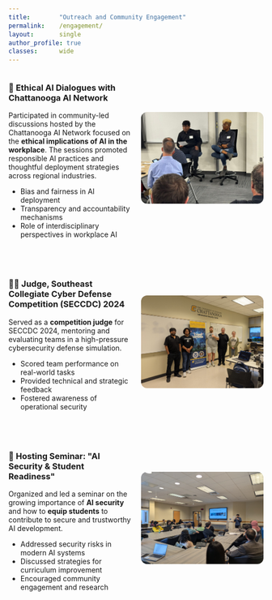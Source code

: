 ```yaml
---
title:        "Outreach and Community Engagement"
permalink:    /engagement/
layout:       single
author_profile: true
classes:      wide
---
```


<!-- Ethical AI Talk -->
<div style="display: flex; align-items: center; margin-bottom: 3em;">
  <div style="flex: 1; padding-right: 20px;">
    <h3>🤝 Ethical AI Dialogues with Chattanooga AI Network</h3>
    <p>
      Participated in community-led discussions hosted by the Chattanooga AI Network focused on the
      <strong>ethical implications of AI in the workplace</strong>. The sessions promoted responsible AI practices
      and thoughtful deployment strategies across regional industries.
    </p>
    <ul>
      <li>Bias and fairness in AI deployment</li>
      <li>Transparency and accountability mechanisms</li>
      <li>Role of interdisciplinary perspectives in workplace AI</li>
    </ul>
  </div>
  <div style="flex: 1; text-align: right;">
    <img src="/images/chain.jpg" alt="Chattanooga AI Network Talk" style="max-width: 100%; height: auto; border-radius: 12px;" />
  </div>
</div>

<!-- SECCDC 2024 -->
<div style="display: flex; align-items: center; margin-bottom: 3em;">
  <div style="flex: 1; padding-right: 20px;">
    <h3>🧑‍⚖️ Judge, Southeast Collegiate Cyber Defense Competition (SECCDC) 2024</h3>
    <p>
      Served as a <strong>competition judge</strong> for SECCDC 2024, mentoring and evaluating teams in a
      high-pressure cybersecurity defense simulation.
    </p>
    <ul>
      <li>Scored team performance on real-world tasks</li>
      <li>Provided technical and strategic feedback</li>
      <li>Fostered awareness of operational security</li>
    </ul>
  </div>
  <div style="flex: 1; text-align: right;">
    <img src="/images/seccdc.jpg" alt="SECCDC 2024 Judging Panel" style="max-width: 100%; height: auto; border-radius: 12px;" />
  </div>
</div>

<!-- AI Security Seminar -->
<div style="display: flex; align-items: center; margin-bottom: 3em;">
  <div style="flex: 1; padding-right: 20px;">
    <h3>🧠 Hosting Seminar: "AI Security & Student Readiness"</h3>
    <p>
      Organized and led a seminar on the growing importance of <strong>AI security</strong> and how to
      <strong>equip students</strong> to contribute to secure and trustworthy AI development.
    </p>
    <ul>
      <li>Addressed security risks in modern AI systems</li>
      <li>Discussed strategies for curriculum improvement</li>
      <li>Encouraged community engagement and research</li>
    </ul>
  </div>
  <div style="flex: 1; text-align: right;">
    <img src="/images/seminar.jpg" alt="AI Security Seminar" style="max-width: 100%; height: auto; border-radius: 12px;" />
  </div>
</div>
